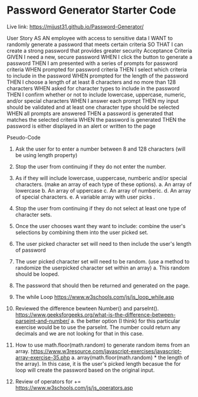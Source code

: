 # Password Generator Starter Code


Live link: https://mjjust31.github.io/Password-Generator/



User Story
AS AN employee with access to sensitive data
I WANT to randomly generate a password that meets certain criteria
SO THAT I can create a strong password that provides greater security
Acceptance Criteria
GIVEN I need a new, secure password
WHEN I click the button to generate a password
THEN I am presented with a series of prompts for password criteria
WHEN prompted for password criteria
THEN I select which criteria to include in the password
WHEN prompted for the length of the password
THEN I choose a length of at least 8 characters and no more than 128 characters
WHEN asked for character types to include in the password
THEN I confirm whether or not to include lowercase, uppercase, numeric, and/or special characters
WHEN I answer each prompt
THEN my input should be validated and at least one character type should be selected
WHEN all prompts are answered
THEN a password is generated that matches the selected criteria
WHEN the password is generated
THEN the password is either displayed in an alert or written to the page


Pseudo-Code

1. Ask the user for to enter a number between 8 and 128 characters (will be using length property)
2. Stop the user from continuing if they do not enter the number. 
3. As if they will include lowercase, uuppercase, numberic and/or special characters. (make an array of each type of these options).
    a. An array of lowercase
    b. An array of uppercase
    c. An array of numberic. 
    d. An array of special characters. 
    e. A variable array with user picks .
4. Stop the user from continuing if they do not select at least one type of character sets.
5. Once the user chooses want they want to include: combine the user's selections by combining them into the user picked set. 
6. The user picked character set will need to then include the user's length of password
7. The user picked character set will need to be random. (use a method to randomize the userpicked character set within an array)
    a. This random should be looped.
8. The password that should then be returned and generated on the page.

1. The while Loop https://www.w3schools.com/js/js_loop_while.asp
2. Reviewed the difference bewteen Number() and parseInt(). https://www.geeksforgeeks.org/what-is-the-difference-between-parseint-and-number/
        a. the better option (I think) for this particular exercise would be to use the parseInt. The number could return any decimals and we are not looking for that in this case. 
3. How to use math.floor(math.random) to generate random items from an array. https://www.w3resource.com/javascript-exercises/javascript-array-exercise-35.php
        a. array(math.floor(math.random) * the length of the array). In this case, it is the user's picked length becasue the for loop will create the password based on the original input. 
4. Review of operators for += https://www.w3schools.com/js/js_operators.asp
